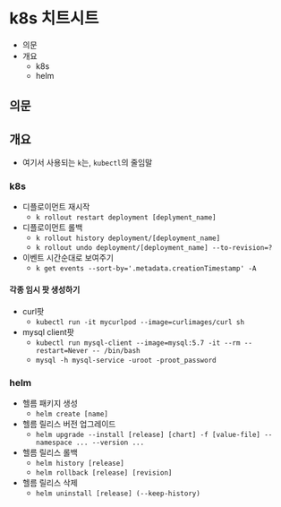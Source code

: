 # k8s 치트시트

- 의문
- 개요
  - k8s
  - helm

## 의문

## 개요

- 여기서 사용되는 `k`는, `kubectl`의 줄임말

### k8s

- 디플로이먼트 재시작
  - `k rollout restart deployment [deplyment_name]`
- 디플로이먼트 롤백
  - `k rollout history deployment/[deployment_name]`
  - `k rollout undo deployment/[deployment_name] --to-revision=?`
- 이벤트 시간순대로 보여주기
  - `k get events --sort-by='.metadata.creationTimestamp' -A`

#### 각종 임시 팟 생성하기

- curl팟
  - `kubectl run -it mycurlpod --image=curlimages/curl sh`
- mysql client팟
  - `kubectl run mysql-client --image=mysql:5.7 -it --rm --restart=Never -- /bin/bash`
  - `mysql -h mysql-service -uroot -proot_password`

### helm

- 헬름 패키지 생성
  - `helm create [name]`
- 헬름 릴리스 버전 업그레이드
  - `helm upgrade --install [release] [chart] -f [value-file] --namespace ... --version ...`
- 헬름 릴리스 롤백
  - `helm history [release]`
  - `helm rollback [release] [revision]`
- 헬름 릴리스 삭제
  - `helm uninstall [release] (--keep-history)`
